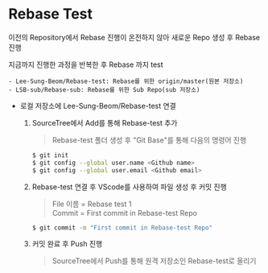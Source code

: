 # Rebase Test

이전의 Repository에서 Rebase 진행이 온전하지 않아 새로운 Repo 생성 후 Rebase 진행

지금까지 진행한 과정을 반복한 후 Rebase 까지 test

    - Lee-Sung-Beom/Rebase-test: Rebase를 위한 origin/master(원본 저장소)
    - LSB-sub/Rebase-sub: Rebase를 위한 Sub Repo(sub 저장소)

- 로컬 저장소에 Lee-Sung-Beom/Rebase-test 연결

    1. SourceTree에서 Add를 통해 Rebase-test 추가
        > Rebase-test 폴더 생성 후 "Git Base"를 통해 다음의 명령어 진행
        ```sh
        $ git init
        $ git config --global user.name <Github name>
        $ git config --global user.email <Github email>
        ```
    2. Rebase-test 연결 후 VScode를 사용하여 파일 생성 후 커밋 진행
        > File 이름 = Rebase test 1  
        > Commit = First commit in Rebase-test Repo
        ```sh
        $ git commit -m "First commit in Rebase-test Repo"
        ```
    3. 커밋 완료 후 Push 진행
        > SourceTree에서 Push를 통해 원격 저장소인 Rebase-test로 올리기
        

